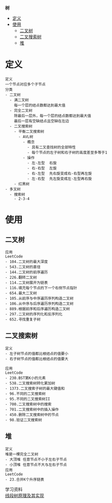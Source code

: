 **树**
- [定义](#定义)
- [使用](#使用)
  - [二叉树](#二叉树)
  - [二叉搜索树](#二叉搜索树)
  - [堆](#堆)

# 定义 #
```
定义  
一个节点对应多个子节点  
分类
- 二叉树
  - 满二叉树
    每一个层的结点数都达到最大值  
  - 完全二叉树
    除最后一层外，每一个层的结点数都达到最大值  
    最后一层有空缺结点且空缺在左边
  - 二叉搜索树
    - 平衡二叉搜索树
      - AVL树
        - 概念
          - 具有二叉查找树的全部特性
          - 每个节点的左子树和右子树的高度差至多等于1
        - 操作  
          - 左-左型  右旋
          - 右-右型  左旋
          - 右-左型  先右旋变成右-右型再左旋
          - 左-右型  先左旋变成左-左型再右旋
    - 红黑树  
- 多叉树
  - 搜索树
    - 2-3-4
```

# 使用 #
## 二叉树 ##  
```
应用
LeetCode   
- 104.二叉树的最大深度
- 543.二叉树的直径
- 144.二叉树的前序遍历
- 226.翻转二叉树
- 114.二叉树展开为链表
- 116.填充每个节点的下一个右侧节点指针
- 654.最大二叉树
- 105.从前序与中序遍历序列构造二叉树
- 106.从中序与后序遍历序列构造二叉树
- 889.根据前序和后序遍历构造二叉树  
- 297.二叉树的序列化和反序列化
- 652.寻找重复子树
```

## 二叉搜索树 ##
```
定义
- 左子树节点的值都比根结点的值要小
- 右子树节点的值都比根结点的值要大

应用
LeetCode   
- 230.BST第K小的元素
- 538.二叉搜索树转化累加树
- 1373.二叉搜索子树的最大键值和
- 96.不同的二叉搜索树  
- 95.不同的二叉搜索树II  
- 700.二叉搜索树中的搜索
- 701.二叉搜索树中的插入操作
- 450.删除二叉搜索树中的节点
- 98.验证二叉搜索树  
```

## 堆 ##
```
定义  
堆是一棵完全二叉树  
- 大顶堆 任意节点不小于左右子节点
- 小顶堆 任意节点不大与左右子节点
应用  
LeetCode  
- 23.合并K个升序链表  
```

学习资料  
[线段树原理及其实现](https://imageslr.com/2020/02/02/segment.html)  